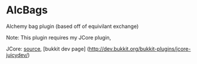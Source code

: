 AlcBags
=======

Alchemy bag plugin (based off of equivilant exchange)

Note: This plugin requires my JCore plugin,

JCore: [source](https://github.com/Juicy66173/JCore), [bukkit dev page] (http://dev.bukkit.org/bukkit-plugins/jcore-juicydev/)
